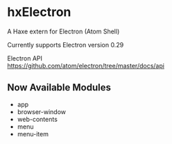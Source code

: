 # hxElectron

A Haxe extern for Electron (Atom Shell)

Currently supports Electron version 0.29

Electron API  
https://github.com/atom/electron/tree/master/docs/api

## Now Available Modules
 * app
 * browser-window
 * web-contents
 * menu
 * menu-item
